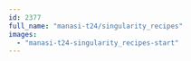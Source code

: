 ```yaml
---
id: 2377
full_name: "manasi-t24/singularity_recipes"
images: 
  - "manasi-t24-singularity_recipes-start"
---
```

